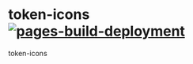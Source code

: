 # token-icons [![pages-build-deployment](https://github.com/mdexCo/token-icons/actions/workflows/pages/pages-build-deployment/badge.svg)](https://github.com/mdexCo/token-icons/actions/workflows/pages/pages-build-deployment)
token-icons
